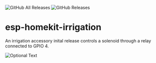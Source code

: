 ![GitHub All Releases](https://img.shields.io/github/downloads/maccoylton/esp-homekit-irrigation/total) 
![GitHub Releases](https://img.shields.io/github/downloads/maccoylton/esp-homekit-irrigation/latest/total)

# esp-homekit-irrigation
An irrigation accessory inital release controls a solenoid through a relay connected to GPIO 4. 


![Optional Text](IMG_2516.png)
